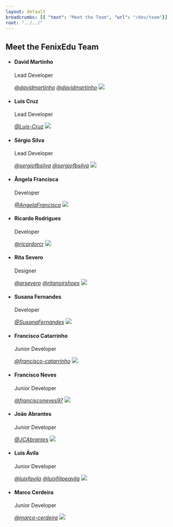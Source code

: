 ```yaml
---
layout: default
breadcrumbs: [{ "text": "Meet the Team", "url": "/dev/team"}]
root: "../../"
---
```


## Meet the FenixEdu Team

<ul class="box_container">

<li id="david">
	<h4>David Martinho</h4>
	<p>Lead Developer</p>
	<a href="https://github.com/davidmartinho"><i aria-hidden="true" class="icon-github">@davidmartinho</i></a>
	<a href="https://twitter.com/davidmartinho"><i aria-hidden="true" class="icon-twitter">@davidmartinho</i></a>
	<img src="https://avatars0.githubusercontent.com/u/185608?s=460">
</li>

<li id="luis">
	<h4>Luís Cruz</h4>
	<p>Lead Developer</p>
	<a href="https://github.com/Luis-Cruz"><i aria-hidden="true" class="icon-github">@Luis-Cruz</i></a>
	<img src="https://avatars2.githubusercontent.com/u/1499685?s=460">
</li>

<li id="sergio">
	<h4>Sérgio Silva</h4>
	<p>Lead Developer</p>
	<a href="https://github.com/sergiofbsilva"><i aria-hidden="true" class="icon-github">@sergiofbsilva</i></a>
	<a href="https://twitter.com/sergiofbsilva"><i aria-hidden="true" class="icon-twitter">@sergiofbsilva</i></a>
	<img src="https://avatars2.githubusercontent.com/u/1778577?s=460">
</li>

<li id="angela">
	<h4>Ângela Francisca</h4>
	<p>Developer</p>
	<a href="https://github.com/AngelaFrancisca"><i aria-hidden="true" class="icon-github">@AngelaFrancisca</i></a>
	<img src="https://avatars0.githubusercontent.com/u/10809667?v=3&s=460">
</li>

<li id="ricardo">
	<h4>Ricardo Rodrigues</h4>
	<p>Developer</p>
	<a href="https://github.com/ricardorcr"><i aria-hidden="true" class="icon-github">@ricardorcr</i></a>
	<img src="https://avatars0.githubusercontent.com/u/3932757?s=400&v=4">
</li>

<li id="rita">
	<h4>Rita Severo</h4>
	<p>Designer</p>
	<a href="https://github.com/arsevero"><i aria-hidden="true" class="icon-github">@arsevero</i></a>
	<a href="https://twitter.com/ritanoirshoes"><i aria-hidden="true" class="icon-twitter">@ritanoirshoes</i></a>
	<img src="https://avatars3.githubusercontent.com/u/5889520?s=460">
</li>

<li id="susana">
	<h4>Susana Fernandes</h4>
	<p>Developer</p>
	<a href="https://github.com/SusanaFernandes"><i aria-hidden="true" class="icon-github">@SusanaFernandes</i></a>
	<img src="https://avatars0.githubusercontent.com/u/3941560?s=460">
</li>

<li id="franciscoc">
	<h4>Francisco Catarrinho</h4>
	<p>Junior Developer</p>
	<a href="https://github.com/francisco-catarrinho"><i aria-hidden="true" class="icon-github">@francisco-catarrinho</i></a>
	<img src="https://avatars0.githubusercontent.com/u/14894585?s=400&v=4">
</li>

<li id="franciscon">
	<h4>Francisco Neves</h4>
	<p>Junior Developer</p>
	<a href="https://github.com/francisconeves97"><i aria-hidden="true" class="icon-github">@francisconeves97</i></a>
	<img src="https://avatars3.githubusercontent.com/u/15033347?s=400&v=4">
</li>

<li id="joao">
	<h4>João Abrantes</h4>
	<p>Junior Developer</p>
	<a href="https://github.com/JCAbrantes"><i aria-hidden="true" class="icon-github">@JCAbrantes</i></a>
	<img src="https://fenix.tecnico.ulisboa.pt/user/photo/ist181845">
</li>

<li id="luisavila">
	<h4>Luís Ávila</h4>
	<p>Junior Developer</p>
	<a href="https://github.com/luisfavila"><i aria-hidden="true" class="icon-github">@luisfavila</i></a>
	<a href="https://twitter.com/luisfilipeavila"><i aria-hidden="true" class="icon-twitter">@luisfilipeavila</i></a>
	<img src="https://avatars3.githubusercontent.com/u/15204687?s=400&v=4">
</li>

<li id="marco">
	<h4>Marco Cerdeira</h4>
	<p>Junior Developer</p>
	<a href="https://github.com/marco-cerdeira"><i aria-hidden="true" class="icon-github">@marco-cerdeira</i></a>
	<img src="https://avatars3.githubusercontent.com/u/4895866?v=3&s=460">
</li>

</ul>
